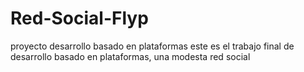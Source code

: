 # Red-Social-Flyp
proyecto desarrollo basado en plataformas
este es el trabajo final de desarrollo basado en plataformas, una modesta red social
